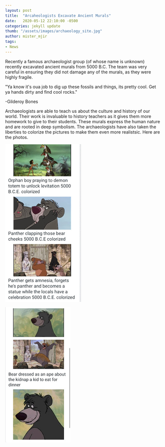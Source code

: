 ```yaml
---
layout: post
title:  "Arcaheologists Excavate Ancient Murals"
date:   2020-05-12 22:10:00 -0500
categories: jekyll update
thumb: "/assets/images/archaeology_site.jpg"
author: mister_mjir
tags:
- News
---
```


Recently a famous archaeologist group (of whose name is unknown) recently excavated ancient murals from 5000 B.C. The team was
very careful in ensuring they did not damage any of the murals, as they were highly fragile.

"Ya know it's oua job to dig up these fossils and things, its pretty cool. Get ya hands dirty and find cool rocks."

-Gilderoy Bones

Archaeologists are able to teach us about the culture and history of our world. Their work is invaluable to history teachers as
it gives them more homework to give to their students. These murals express the human nature and are rooted in deep symbolism.
The archaeologists have also taken the liberties to colorize the pictures to make them even more realistsic. Here are the photos.

![](/assets/images/excavation_1.jpg)

![](/assets/images/excavation_2.jpg)

